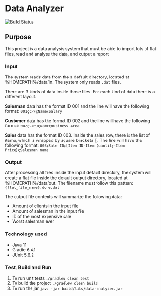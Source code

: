 # Data Analyzer

[![Build Status](https://travis-ci.com/joaodartora/data-analyzer.svg?token=1pvp6sdrxupZsUX5ieHL&branch=master)](https://travis-ci.com/joaodartora/data-analyzer)

## Purpose 

This project is a data analysis system that must be able to import lots of flat files, read and analyse the data, and output a report

### Input

The system reads data from the a default directory, located at %HOMEPATH%/data/in. The
system only reads ```.dat``` files.

There are 3 kinds of data inside those files. For each kind of data there is a different layout.

**Salesman** data has the format ID 001 and the line will have the following format:
```001çCPFçNameçSalary```

**Customer** data has the format ID 002 and the line will have the following format:
```002çCNPJçNameçBusiness Area```

**Sales** data has the format ID 003. Inside the sales row, there is the list of items, which is
wrapped by square brackets []. The line will have the following format:
```003çSale IDç[Item ID-Item Quantity-Item Price]çSalesman name```

### Output

After processing all files inside the input default directory, the system will create a flat file inside
the default output directory, located at %HOMEPATH%/data/out. The filename must follow this
pattern:
```{flat_file_name}.done.dat```

The output file contents will summarize the following data:
- Amount of clients in the input file
- Amount of salesman in the input file
- ID of the most expensive sale
- Worst salesman ever

### Technology used

- Java 11
- Gradle 6.4.1
- JUnit 5.6.2

### Test, Build and Run

1. To run unit tests ```./gradlew clean test```
2. To build the project ```./gradlew clean build```
3. To run the jar ```java -jar build/libs/data-analyzer.jar```